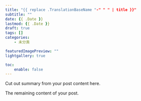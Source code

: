 ```yaml
---
title: "{{ replace .TranslationBaseName "-" " " | title }}"
subtitle: ""
date: {{ .Date }}
lastmod: {{ .Date }}
draft: true
tags: []
categories: 
    - 未分类

featuredImagePreview: ""
lightgallery: true

toc:
    enable: false
---
```


Cut out summary from your post content here.

<!--more-->

The remaining content of your post.
